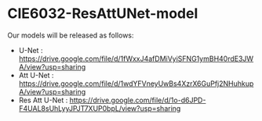 # CIE6032-ResAttUNet-model

Our models will be released as follows:

* U-Net : https://drive.google.com/file/d/1fWxxJ4afDMiVyiSFNG1ymBH40rdE3JWA/view?usp=sharing
* Att U-Net : https://drive.google.com/file/d/1wdYFVneyUwBs4XzrX6GuPfj2NHuhkupA/view?usp=sharing
* Res Att U-Net : https://drive.google.com/file/d/1o-d6JPD-F4UAL8sUhLyyJPJT7XUP0bpL/view?usp=sharing
